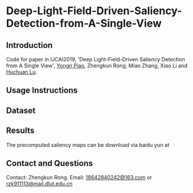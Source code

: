 # Deep-Light-Field-Driven-Saliency-Detection-from-A-Single-View
## Introduction
Code for paper in IJCAI2019, 'Deep Light-Field-Driven Saliency Detection from A Single View', [Yongri Piao](http://http://ice.dlut.edu.cn/yrpiao/), Zhengkun Rong, Miao Zhang, Xiao Li and [Huchuan Lu](http://ice.dlut.edu.cn/lu/publications.html).


## Usage Instructions
## Dataset
## Results
The precomputed saliency maps can be download via baidu yun at
## Contact and Questions
Contact: Zhengkun Rong. Email: 18642840242@163.com or rzk911113@mail.dlut.edu.cn
